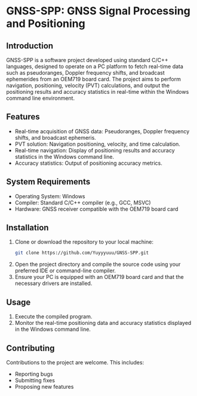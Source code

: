 # GNSS-SPP: GNSS Signal Processing and Positioning

## Introduction

GNSS-SPP is a software project developed using standard C/C++ languages, designed to operate on a PC platform to fetch real-time data such as pseudoranges, Doppler frequency shifts, and broadcast ephemerides from an OEM719 board card. The project aims to perform navigation, positioning, velocity (PVT) calculations, and output the positioning results and accuracy statistics in real-time within the Windows command line environment.

## Features

- Real-time acquisition of GNSS data: Pseudoranges, Doppler frequency shifts, and broadcast ephemeris.
- PVT solution: Navigation positioning, velocity, and time calculation.
- Real-time navigation: Display of positioning results and accuracy statistics in the Windows command line.
- Accuracy statistics: Output of positioning accuracy metrics.

## System Requirements

- Operating System: Windows
- Compiler: Standard C/C++ compiler (e.g., GCC, MSVC)
- Hardware: GNSS receiver compatible with the OEM719 board card

## Installation

1. Clone or download the repository to your local machine:
   ```sh
   git clone https://github.com/Yuyyyuuu/GNSS-SPP.git
   ```
2. Open the project directory and compile the source code using your preferred IDE or command-line compiler.
3. Ensure your PC is equipped with an OEM719 board card and that the necessary drivers are installed.

## Usage

1. Execute the compiled program.
2. Monitor the real-time positioning data and accuracy statistics displayed in the Windows command line.

## Contributing

Contributions to the project are welcome. This includes:
- Reporting bugs
- Submitting fixes
- Proposing new features
